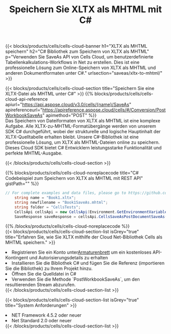 ﻿---
title:  Speichern Sie XLTX als MHTML mit C#
description: Verwendung des Cloud SDK Aspose.Cells für C# zum Speichern der XLTX-Formatdatei als MHTML-Formatdatei.
kwords: Excel, Save XLTX as MHTML, REST, C#
howto: How to save XLTX as MHTML using Aspose.Cells Cloud C# library.
---
{{< blocks/products/cells/cells-cloud-banner h1="XLTX als MHTML speichern" h2="C# Bibliothek zum Speichern von XLTX als MHTML" p="Verwenden Sie SaveAs API von Cells Cloud, um benutzerdefinierte Tabellenkalkulations-Workflows in Net zu erstellen. Dies ist eine professionelle Lösung zum Online-Speichern von XLTX als MHTML und anderen Dokumentformaten unter C#." urlsection="saveas/xltx-to-mhtml/" >}}

{{< blocks/products/cells/cells-cloud-section title="Speichern Sie eine XLTX-Datei als MHTML unter C#" >}}
{{% blocks/products/cells/cells-cloud-api-reference apiurl="https://api.aspose.cloud/v3.0/cells/{name}/SaveAs" apireferenceurl="https://apireference.aspose.cloud/cells/#/Conversion/PostWorkbookSaveAs" apimethod="POST" %}}
<br/>
Das Speichern von Dateiformaten von XLTX als MHTML ist eine komplexe Aufgabe. Alle XLTX-zu-MHTML-Formatübergänge werden von unserem SDK C# durchgeführt, wobei der strukturelle und logische Hauptinhalt der XLTX-Quelltabelle erhalten bleibt. Unsere C#-Bibliothek ist eine professionelle Lösung, um XLTX als MHTML-Dateien online zu speichern. Dieses Cloud SDK bietet C# Entwicklern leistungsstarke Funktionalität und perfekte MHTML-Ausgabe.

{{< /blocks/products/cells/cells-cloud-section >}}

{{% blocks/products/cells/cells-cloud-noreplacecode title="C# Codebeispiel zum Speichern von XLTX als MHTML mit REST API" gistPath="" %}}
  
```cs
// For complete examples and data files, please go to https://github.com/aspose-cells-cloud/aspose-cells-cloud-dotnet/
    string name = "Book1.xltx";
    string newfilename = "Book1SaveAs.mhtml";
    string folder = "CellsTests";
    CellsApi cellsApi = new CellsApi(Environment.GetEnvironmentVariable("ProductClientId"), Environment.GetEnvironmentVariable("ProductClientSecret"));
    SaveResponse saveResponse = cellsApi.CellsSaveAsPostDocumentSaveAs(name, null, newfilename, null,null,folder);
```
  
{{% /blocks/products/cells/cells-cloud-noreplacecode %}}
<br/>
{{< blocks/products/cells/cells-cloud-section-list isGrey="true" title="Erfahren Sie, wie Sie XLTX mithilfe der Cloud Net-Bibliothek Cells als MHTML speichern." >}}
<li> Registrieren Sie ein Konto unter<a href="https://dashboard.aspose.cloud/">Armaturenbrett</a> um ein kostenloses API-Kontingent und Autorisierungsdetails zu erhalten</li>
<li>Installieren Sie die Bibliothek C# und fügen Sie die Referenz (importieren Sie die Bibliothek) zu Ihrem Projekt hinzu.</li>
<li>Öffnen Sie die Quelldatei in C#</li>
<li>Verwenden Sie die Methode `PostWorkbookSaveAs`, um den resultierenden Stream abzurufen.</li>
{{< /blocks/products/cells/cells-cloud-section-list >}}

{{< blocks/products/cells/cells-cloud-section-list isGrey="true" title="System Anforderungen" >}}
<li>NET Framework 4.5.2 oder neuer</li>
<li>Net Standard 2.0 oder neuer</li>
{{< /blocks/products/cells/cells-cloud-section-list >}}
